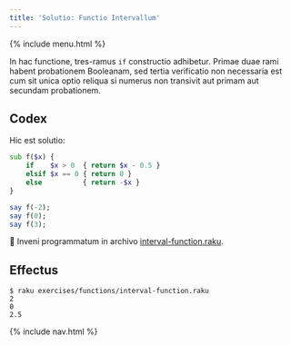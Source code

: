 ```yaml
---
title: 'Solutio: Functio Intervallum'
---
```


{% include menu.html %}

In hac functione, tres-ramus `if` constructio adhibetur. Primae duae rami habent probationem Booleanam, sed tertia verificatio non necessaria est cum sit unica optio reliqua si numerus non transivit aut primam aut secundam probationem.

## Codex

Hic est solutio:

```raku
sub f($x) {
    if    $x > 0  { return $x - 0.5 }
    elsif $x == 0 { return 0 }
    else          { return -$x }
}

say f(-2);
say f(0);
say f(3);
```

🦋 Inveni programmatum in archivo [interval-function.raku](https://github.com/ash/raku-course/blob/master/exercises/functions/interval-function.raku).

## Effectus

```console
$ raku exercises/functions/interval-function.raku
2
0
2.5
```

{% include nav.html %}